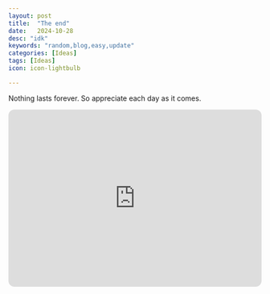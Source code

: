 ```yaml
---
layout: post
title:  "The end"
date:   2024-10-28
desc: "idk"
keywords: "random,blog,easy,update"
categories: [Ideas]
tags: [Ideas]
icon: icon-lightbulb

---
```


Nothing lasts forever. 
So appreciate each day as it comes.

<iframe style="border-radius:12px" src="https://open.spotify.com/embed/track/5mb6SzBnxv1ywFSH9V3uxd?utm_source=generator" width="100%" height="352" frameBorder="0" allowfullscreen="" allow="autoplay; clipboard-write; encrypted-media; fullscreen; picture-in-picture" loading="lazy"></iframe>
